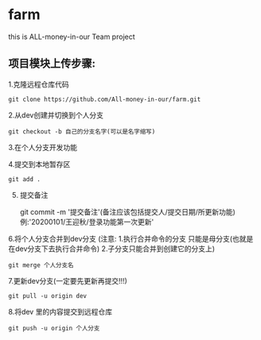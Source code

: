 # farm
this is ALL-money-in-our Team project
## 项目模块上传步骤:
1.克隆远程仓库代码

    git clone https://github.com/All-money-in-our/farm.git

2.从dev创建并切换到个人分支

    git checkout -b 自己的分支名字(可以是名字缩写)

3.在个人分支开发功能

4.提交到本地暂存区

    git add .

5. 提交备注

    git commit -m '提交备注'(备注应该包括提交人/提交日期/所更新功能)
    例:'20200101/王迎秋/登录功能第一次更新'
    
6.将个人分支合并到dev分支
(注意:  1.执行合并命令的分支 只能是母分支(也就是在dev分支下去执行合并命令) 
        2.子分支只能合并到创建它的分支上)

    git merge 个人分支名

7.更新dev分支(一定要先更新再提交!!!)

    git pull -u origin dev

8.将dev 里的内容提交到远程仓库

    git push -u origin 个人分支

